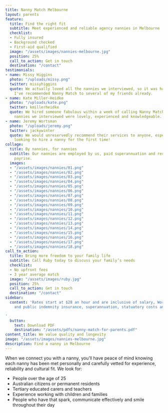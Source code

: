 ```yaml
---
title: Nanny Match Melbourne
layout: parents
feature:
  title: Find the right fit
  subtitle: Meet experienced and reliable agency nannies in Melbourne
  checklist:
  - Fully insured
  - Background checked
  - First-aid qualified
  image: "/assets/images/nannies-melbourne.jpg"
  position: 25%
  call_to_action: Get in touch
  destination: "/contact"
testimonials:
- name: Missy Higgins
  photo: "/uploads/missy.png"
  twitter: missyhiggins
  quote: We actually loved all the nannies we interviewed, so it was hard to choose!
    I've recommended Nanny Match to several of my friends already.
- name: Kate Miller-Heidke
  photo: "/uploads/kate.png"
  twitter: kmillerheidke
  quote: We hired someone fabulous within a week of calling Nanny Match. All of the
    nannies we interviewed were lovely, experienced and knowledgeable.
- name: Jeremy Wortsman
  photo: "/uploads/jeremy.png"
  twitter: jackywinter
  quote: We would unreservedly recommend their services to anyone, especially those
    looking to hire a nanny for the first time!
collage:
  title: By nannies, for nannies
  subtitle: Our nannies are employed by us, paid superannuation and receive a yearly
    payrise.
  images:
  - "/assets/images/nannies/01.png"
  - "/assets/images/nannies/02.png"
  - "/assets/images/nannies/03.png"
  - "/assets/images/nannies/04.png"
  - "/assets/images/nannies/05.png"
  - "/assets/images/nannies/06.png"
  - "/assets/images/nannies/07.png"
  - "/assets/images/nannies/08.png"
  - "/assets/images/nannies/09.png"
  - "/assets/images/nannies/10.png"
  - "/assets/images/nannies/11.png"
  - "/assets/images/nannies/12.png"
  - "/assets/images/nannies/13.png"
  - "/assets/images/nannies/14.png"
  - "/assets/images/nannies/15.png"
  - "/assets/images/nannies/16.png"
  - "/assets/images/nannies/17.png"
  - "/assets/images/nannies/18.png"
call_to_action:
  title: Bring more freedom to your family life
  subtitle: Call Ruby today to discuss your family’s needs
  checklist:
  - No upfront fees
  - 3 year average match
  image: "/assets/images/ruby.jpg"
  position: 25%
  call_to_action: Get in touch
  destination: "/contact"
sidebar:
  content: 'Rates start at $28 an hour and are inclusive of salary, WorkCover, private
    and public indemnity insurance, superannuation, statuatory costs and agency fees.

'
  button:
    text: Download PDF
    destination: "/assets/pdfs/nanny-match-for-parents.pdf"
content_title: We value quality and longevity
image: "/assets/images/nannies-melbourne.jpg"
description: Find a nanny in Melbourne
---
```


When we connect you with a nanny, you’ll have peace of mind knowing each nanny has been met personally and carefully vetted for experience, reliability and cultural fit. We look for:
- People over the age of 25
- Australian citizens or permanent residents
- Tertiary educated carers and teachers
- Experience working with children and families
- People who have that spark, communicate effectively and smile throughout their day
